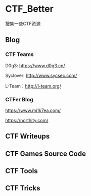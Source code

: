 # CTF_Better
搜集一些CTF资源

## Blog

### CTF Teams

D0g3: https://www.d0g3.cn/

Syclover: http://www.sycsec.com/

L-Team：http://l-team.org/

### CTFer Blog

https://www.mi1k7ea.com/

https://northity.com/

## CTF Writeups

## CTF Games Source Code

## CTF Tools

## CTF Tricks
